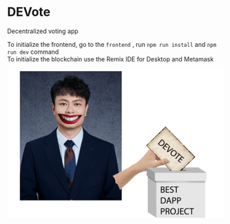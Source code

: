 # DEVote
Decentralized voting app

To initialize the frontend, go to the `frontend` , run `npm run install` and `npm run dev` command </br>
To initialize the blockchain use the Remix IDE for Desktop and Metamask

 ![our beloved prof](frontend/src/pages/Dashboard/masterpiece.png)

